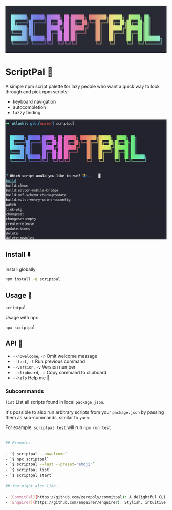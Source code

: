 <p align="center">
  <img width="580" src="assets/logo.png" alt="Script Palette">
</p>

# ScriptPal 🤘

A simple npm script palette for lazy people who want a quick way to look through and pick npm scripts!

- keyboard navigation
- autocompletion
- fuzzy finding

<p align="center">
  <img width="580" src="assets/demo.gif" alt="Demo">
</p>

## Install ⬇️

Install globally

```bash
npm install -g scriptpal
```

## Usage 🏁

```bash
scriptpal
```

Usage with npx

```bash
npx scriptpal
```

## API 🤖

- `--nowelcome`, `-n` Omit welcome message
- `--last`, `-l` Run previous command
- `--version`, `-v` Version number
- `--clipboard`, `-c` Copy command to clipboard
- `--help` Help me 🙏

### Subcommands

`list` List all scripts found in local `package.json`.

It's possible to also run arbitrary scripts from your `package.json` by passing them as sub-commands, similar to `yarn`.

For example: `scriptpal test` will run `npm run test`.

```bash

## Examples

- `$ scriptpal --nowelcome`
- `$ npx scriptpal`
- `$ scriptpal --last --preset="emoji"`
- `$ scriptpal list`
- `$ scriptpal start`

## You might also like...

- [CommitPal](https://github.com/zeropoly/commitpal): A delightful CLI tool for building complex commit messages
- [Enquirer](https://github.com/enquirer/enquirer): Stylish, intuitive and user-friendly prompts
```
